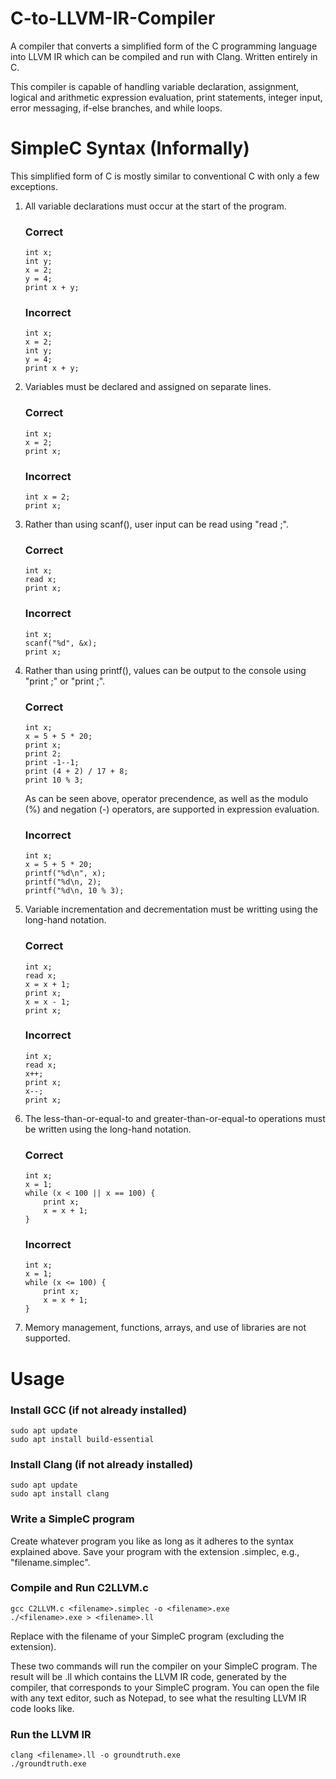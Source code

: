 # C-to-LLVM-IR-Compiler
A compiler that converts a simplified form of the C programming language into LLVM IR which can be compiled and run with Clang. Written entirely in C.

This compiler is capable of handling variable declaration, assignment, logical and arithmetic expression evaluation, print statements, integer input, error messaging, if-else branches, and while loops.

# SimpleC Syntax (Informally)
This simplified form of C is mostly similar to conventional C with only a few exceptions.

1.	All variable declarations must occur at the start of the program.
	### Correct
	```
	int x;
	int y;
	x = 2;
	y = 4;
	print x + y;
	```
	### Incorrect
	```
	int x;
	x = 2;
	int y;
	y = 4;
	print x + y;
	```
2.	Variables must be declared and assigned on separate lines.
	### Correct
	```
	int x;
	x = 2;
	print x;
	```
	### Incorrect
	```
	int x = 2;
	print x;
	```
3.	Rather than using scanf(), user input can be read using "read <variable name>;".
	### Correct
	```
	int x;
	read x;
	print x;
	```
	### Incorrect
	```
	int x;
	scanf("%d", &x);
	print x;
	```
4.	Rather than using printf(), values can be output to the console using "print <variable name>;" or "print <numerical expression>;".
	### Correct
	```
	int x;
	x = 5 + 5 * 20;
	print x;
	print 2;
	print -1--1;
	print (4 + 2) / 17 + 8;
	print 10 % 3;
	```
	As can be seen above, operator precendence, as well as the modulo (%) and negation (-) operators, are supported in expression evaluation.
	### Incorrect
	```
	int x;
	x = 5 + 5 * 20;
	printf("%d\n", x);
	printf("%d\n, 2);
	printf("%d\n, 10 % 3);
	```
5.	Variable incrementation and decrementation must be writting using the long-hand notation.
	### Correct
	```
	int x;
	read x;
	x = x + 1;
	print x;
	x = x - 1;
	print x;
	```
	### Incorrect
	```
	int x;
	read x;
	x++;
	print x;
	x--;
	print x;
	```
6.	The less-than-or-equal-to and greater-than-or-equal-to operations must be written using the long-hand notation.
	### Correct
	```
	int x;
	x = 1;
	while (x < 100 || x == 100) {
		print x;
		x = x + 1;
	}
	```
	### Incorrect
	```
	int x;
	x = 1;
	while (x <= 100) {
		print x;
		x = x + 1;
	}
	```
7.	Memory management, functions, arrays, and use of libraries are not supported.
# Usage
### Install GCC (if not already installed)
```
sudo apt update
sudo apt install build-essential
```
### Install Clang (if not already installed)
```
sudo apt update
sudo apt install clang
```
### Write a SimpleC program
Create whatever program you like as long as it adheres to the syntax explained above. Save your program with the extension .simplec, e.g., "filename.simplec".
### Compile and Run C2LLVM.c
```
gcc C2LLVM.c <filename>.simplec -o <filename>.exe
./<filename>.exe > <filename>.ll
```
Replace <filename> with the filename of your SimpleC program (excluding the extension).

These two commands will run the compiler on your SimpleC program. The result will be <filename>.ll which  contains the LLVM IR code, generated by the compiler, that corresponds to your SimpleC program. You can open the file with any text editor, such as Notepad, to see what the resulting LLVM IR code looks like.
### Run the LLVM IR
```
clang <filename>.ll -o groundtruth.exe
./groundtruth.exe
```
